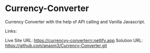 # Currency-Converter
Currency Converter with the help of API calling and Vanilla Javascript.

Links:

Live Site URL: https://currencyy-converterrr.netlify.app
Solution URL: https://github.com/anasm3/Currency-Converter.git
